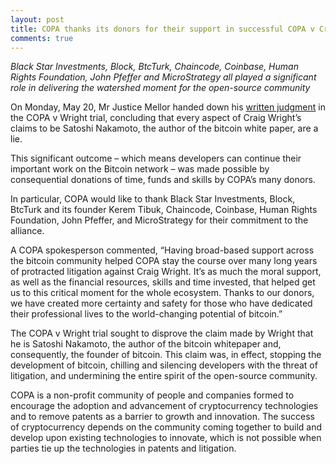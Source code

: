 ```yaml
---
layout: post
title: COPA thanks its donors for their support in successful COPA v Craig Wright trial
comments: true
---
```


_Black Star Investments, Block, BtcTurk, Chaincode, Coinbase, Human Rights Foundation, John Pfeffer and MicroStrategy all played a significant role in delivering the watershed moment for the open-source community_


On Monday, May 20, Mr Justice Mellor handed down his <a href="https://www.judiciary.uk/wp-content/uploads/2024/05/COPA-v-Wright-Judgment.pdf)" target="_blank">written judgment</a> in the COPA v Wright trial, concluding that every aspect of Craig Wright’s claims to be Satoshi Nakamoto, the author of the bitcoin white paper, are a lie. 

This significant outcome – which means developers can continue their important work on the Bitcoin network – was made possible by consequential donations of time, funds and skills by COPA’s many donors. 

In particular, COPA would like to thank Black Star Investments, Block, BtcTurk and its founder Kerem Tibuk, Chaincode, Coinbase, Human Rights Foundation, John Pfeffer, and MicroStrategy for their commitment to the alliance. 

A COPA spokesperson commented, “Having broad-based support across the bitcoin community helped COPA stay the course over many long years of protracted litigation against Craig Wright. It’s as much the moral support, as well as the financial resources, skills and time invested, that helped get us to this critical moment for the whole ecosystem. Thanks to our donors, we have created more certainty and safety for those who have dedicated their professional lives to the world-changing potential of bitcoin.”

The COPA v Wright trial sought to disprove the claim made by Wright that he is Satoshi Nakamoto, the author of the bitcoin whitepaper and, consequently, the founder of bitcoin. This claim was, in effect, stopping the development of bitcoin, chilling and silencing developers with the threat of litigation, and undermining the entire spirit of the open-source community.

COPA is a non-profit community of people and companies formed to encourage the adoption and advancement of cryptocurrency technologies and to remove patents as a barrier to growth and innovation. The success of cryptocurrency depends on the community coming together to build and develop upon existing technologies to innovate, which is not possible when parties tie up the technologies in patents and litigation. 
